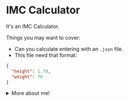 # IMC Calculator

It's an IMC Calculator.

Things you may want to cover:

* Can you calculate entering with an ```.json``` file.
* This file need that format:
```json
{
  "height": 1.70,
  "weight": 76
}
```
<details><summary>More about me!</summary>
<p>

#### Can contact me:

www.linkedin.com/in/nicholastn
  
nicholasnogueira12@gmail.com

</details></p>

